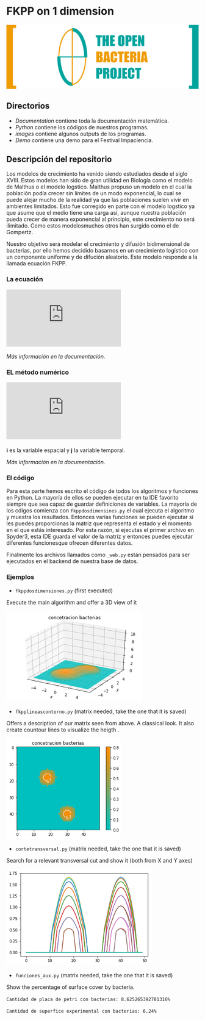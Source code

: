# FKPP on 1 dimension

![](https://raw.githubusercontent.com/TheOpenBacteriaProject/Branding/master/Documentation-Media/Document-Header.png)

## Directorios

* *Documentation* contiene toda la documentación matemática.
* *Python* contiene los códigos de nuestros programas.
* *images* contiene algunos outputs de los programas.
* *Demo* contiene una demo para el Festival Impaciencia.

## Descripción del repositorio

Los modelos de crecimiento ha venido siendo estudiados desde el siglo XVIII. Estos modelos han sido de gran utilidad en Biología como el modelo de Malthus o el modelo logstico. Malthus propuso un modelo en el cual la población podía crecer sin límites de un modo exponencial, lo cual se puede alejar mucho de la realidad ya que las poblaciones suelen vivir en ambientes limitados. Esto fue corregido en parte con el modelo logstico ya que asume que el medio tiene una carga así, aunque nuestra población pueda crecer de manera exponencial al principio, este crecimiento no será ilimitado. Como estos modelosmuchos otros han surgido como el de Gompertz.

Nuestro objetivo será modelar el crecimiento y difusión bidimensional de bacterias, por ello hemos decidido basarnos en un crecimiento logístico con un componente uniforme y de difución aleatorio. Este modelo responde a la llamada ecuación FKPP.

### La ecuación
![Primera ecuación](https://latex.codecogs.com/gif.latex?u_%7Bt%7D%3DD%20u_%7Bxx%7D%20&plus;%20ru%281-u%29)

*Más información en la documentación.*

### EL método numérico

![Segunda ecuación](https://latex.codecogs.com/gif.latex?u%5E%7Bi%7D_%7Bj&plus;1%7D%3Du%5E%7Bi%7D_%7Bj%7D&plus;%5Cfrac%7BkD%7D%7Bh%5E%7B2%7D%7D%20u%5E%7Bi&plus;1%7D_%7Bj%7D%20&plus;%20%5Cfrac%7Bk%7D%7Bh%5E%7B2%7D%7D%28rh%5E%7B2%7D-rh%5E%7B2%7Du%5E%7Bi%7D_%7Bj%7D-2D%29%20u%5E%7Bi%7D_%7Bj%7D%20&plus;%20%5Cfrac%7BkD%7D%7Bh%5E%7B2%7D%7Du%5E%7Bi-1%7D_%7Bj%7D)
<br><br>
**i** es la variable espacial y **j** la variable temporal.

*Más información en la documentación.*

### El código

Para esta parte hemos escrito el código de todos los algoritmos y funciones en Python. La mayoría de ellos se pueden ejecutar en tu IDE favorito siempre que sea capaz de guardar definiciones de variables. La mayoría de los cdigos comienza con ``fkppdosdimensines.py`` el cual ejecuta el algoritmo y muestra los resultados. Entonces varias funciones se pueden ejecutar si les puedes proporcionas la matriz que representa el estado y el momento en el que estás interesado. Por esta razón, si ejecutas el primer archivo en Spyder3, esta IDE guarda el valor de la matriz y entonces puedes ejecutar diferentes funcionesque ofrecen diferentes datos.

Finalmente los archivos llamados como ``_web.py`` están pensados para ser ejecutados en el backend de nuestra base de datos.

### Ejemplos

- ``fkppdosdimensiones.py`` (first executed)

Execute the main algorithm and offer a 3D view of it

![3d output](https://github.com/TheOpenBacteriaProject/FKPP/blob/master/images/3dvision.png)

- ``fkpplineascontorno.py`` (matrix needed, take the one that it is saved)

Offers a description of our matrix seen from above. A classical look. It also create countour lines to visualize the heigth
.

![countour lines](https://github.com/TheOpenBacteriaProject/FKPP/blob/master/images/contorno.png)

- ``cortetransversal.py`` (matrix needed, take the one that it is saved)

Search for a relevant transversal cut and show it (both from X and Y axes)

![t. cut](https://github.com/TheOpenBacteriaProject/FKPP/blob/master/images/corte.png)

- ``funciones_aux.py`` (matrix needed, take the one that it is saved)

Show the percentage of surface cover by bacteria.

  ``Cantidad de placa de petri con bacterias: 8.625265392781316%``
  
  ``Cantidad de superfice experimental con bacterias: 6.24%``
